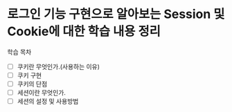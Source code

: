 # 로그인 기능 구현으로 알아보는 Session 및 Cookie에 대한 학습 내용 정리

학습 목차
- [ ] 쿠키란 무엇인가.(사용하는 이유)
- [ ] 쿠키 구현
- [ ] 쿠키의 단점
- [ ] 세션이란 무엇인가.
- [ ] 세션의 설정 및 사용방법
